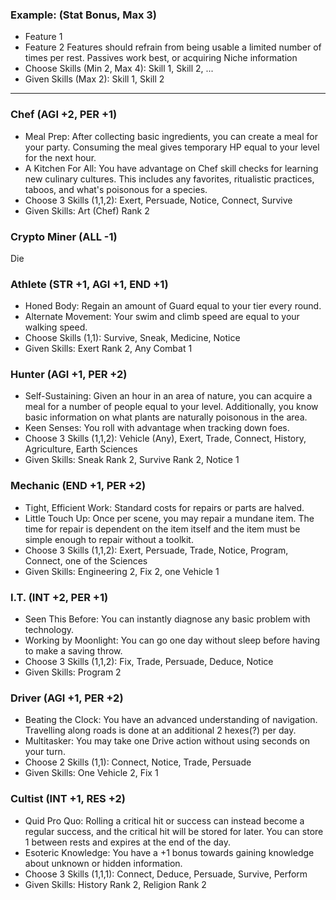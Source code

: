 ### Example: (Stat Bonus, Max 3)
- Feature 1
- Feature 2
Features should refrain from being usable a limited number of times per rest. Passives work best, or acquiring Niche information
- Choose Skills (Min 2, Max 4): Skill 1, Skill 2, ...
- Given Skills (Max 2): Skill 1, Skill 2
****
### Chef (AGI +2, PER +1)
- Meal Prep: After collecting basic ingredients, you can create a meal for your party. Consuming the meal gives temporary HP equal to your level for the next hour.
- A Kitchen For All: You have advantage on Chef skill checks for learning new culinary cultures. This includes any favorites, ritualistic practices, taboos, and what's poisonous for a species.
- Choose 3 Skills (1,1,2): Exert, Persuade, Notice, Connect, Survive
- Given Skills: Art (Chef) Rank 2

### Crypto Miner (ALL -1)
Die
### Athlete (STR +1, AGI +1, END +1)
- Honed Body: Regain an amount of Guard equal to your tier every round.
- Alternate Movement: Your swim and climb speed are equal to your walking speed.
- Choose Skills (1,1): Survive, Sneak, Medicine, Notice
- Given Skills: Exert Rank 2, Any Combat 1
### Hunter (AGI +1, PER +2)
- Self-Sustaining: Given an hour in an area of nature, you can acquire a meal for a number of people equal to your level. Additionally, you know basic information on what plants are naturally poisonous in the area.
- Keen Senses: You roll with advantage when tracking down foes.
- Choose 3 Skills (1,1,2): Vehicle (Any), Exert, Trade, Connect, History, Agriculture, Earth Sciences
- Given Skills: Sneak Rank 2, Survive Rank 2, Notice 1

### Mechanic (END +1, PER +2)
- Tight, Efficient Work: Standard costs for repairs or parts are halved.
- Little Touch Up: Once per scene, you may repair a mundane item. The time for repair is dependent on the item itself and the item must be simple enough to repair without a toolkit.
- Choose 3 Skills (1,1,2): Exert, Persuade, Trade, Notice, Program, Connect, one of the Sciences
- Given Skills: Engineering 2, Fix 2, one Vehicle 1

### I.T. (INT +2, PER +1)
- Seen This Before: You can instantly diagnose any basic problem with technology.
- Working by Moonlight: You can go one day without sleep before having to make a saving throw.
- Choose 3 Skills (1,1,2): Fix, Trade, Persuade, Deduce, Notice
- Given Skills: Program 2

### Driver (AGI +1, PER +2)
- Beating the Clock: You have an advanced understanding of navigation. Travelling along roads is done at an additional 2 hexes(?) per day.
- Multitasker: You may take one Drive action without using seconds on your turn.
- Choose 2 Skills (1,1): Connect, Notice, Trade, Persuade
- Given Skills: One Vehicle 2, Fix 1
### Cultist (INT +1, RES +2)
- Quid Pro Quo: Rolling a critical hit or success can instead become a regular success, and the critical hit will be stored for later. You can store 1 between rests and expires at the end of the day.
- Esoteric Knowledge: You have a +1 bonus towards gaining knowledge about unknown or hidden information.
- Choose 3 Skills (1,1,1): Connect, Deduce, Persuade, Survive, Perform
- Given Skills: History Rank 2, Religion Rank 2